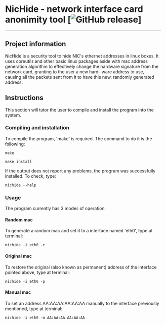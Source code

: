 # NicHide - network interface card anonimity tool [![GitHub release](https://img.shields.io/badge/version-0.11-blue.svg)]
-----

## Project information
NicHide is a security tool to hide NIC's ethernet addresses in linux boxes.
It uses coreutils and other basic linux packages  aside  with  mac  address  generation  algorithm  to
effectively change the hardware signature from the network card,  granting  to  the  user a  new  hard-
ware address to use, causing all the packets sent from it to have this new, randomly generated address.

## Instructions
This section will tutor the user to compile and install the program into the system.

### Compiling and installation
To compile the program, 'make' is required.
The command to do it is the following:

```
make
```

```
make install
```

If the output does not report any problems, the program was successfully installed. To check, type:

```
nichide --help
```

### Usage
The program currently has 3 modes of operation:

#### Random mac
To generate a random mac and set it to a interface named 'eth0', type at terminal:
```
nichide -i eth0 -r
```

#### Original mac
To restore the original (also known as permanent) address of the interface pointed above, type at terminal:
```
nichide -i eth0 -p
```

#### Manual mac
To set an address AA:AA:AA:AA:AA:AA manually to the interface previously mentioned, type at terminal:
```
nichide -i eth0 -m AA:AA:AA:AA:AA:AA
```
